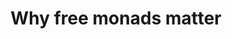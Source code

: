 ---
title: Why free monads matter
url: http://www.haskellforall.com/2012/06/you-could-have-invented-free-monads.html
authors:
- Gabriel Gonzalez
type: article
tags:
- free monads
doHaskell-type: blog post
dohaskell-year: 2012
---